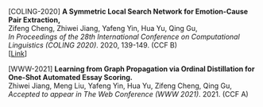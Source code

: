 <p><span class="STYLE1">[COLING-2020]</span> <strong>A Symmetric Local Search Network for Emotion-Cause Pair Extraction,</strong><br>
    Zifeng Cheng, Zhiwei Jiang, Yafeng Yin, Hua Yu, Qing Gu,<br>
    <em>In Proceedings of the 28th International Conference on Computational Linguistics (COLING 2020)</em>. 2020, 139-149. 
	<span class="STYLE1">(CCF B)</span> <br>
	[<a href="https://www.aclweb.org/anthology/2020.coling-main.12/">Link</a>]


<p><span class="STYLE1">[WWW-2021]</span> <strong>Learning from Graph Propagation via Ordinal Distillation for One-Shot Automated Essay Scoring.</strong><br>
    Zhiwei Jiang, Meng Liu, Yafeng Yin, Hua Yu, Zifeng Cheng, Qing Gu,<br>
    <em>Accepted to appear in The Web Conference (WWW 2021)</em>. 2021. <span class="STYLE1">(CCF A)</span> <br> 
